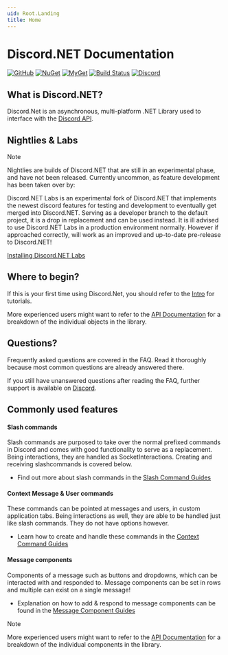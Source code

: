 ```yaml
---
uid: Root.Landing
title: Home
---
```


# Discord.NET Documentation

<div class="big-logo logo-switcher"></div>

[![GitHub](https://img.shields.io/github/last-commit/Discord-Net-Labs/Discord.Net-Labs?style=plastic)](https://github.com/Discord-Net-Labs/Discord.Net-Labs)
[![NuGet](https://img.shields.io/nuget/vpre/Discord.Net.Labs.svg?maxAge=2592000?style=plastic)](https://www.nuget.org/packages/Discord.Net.Labs/)
[![MyGet](https://img.shields.io/myget/discord-net-labs/vpre/Discord.Net.Labs.svg)](https://www.myget.org/feed/Packages/discord-net-labs)
[![Build Status](https://dev.azure.com/Discord-Net-Labs/Discord-Net-Labs/_apis/build/status/discord-net.Discord.Net?branchName=dev)](https://dev.azure.com/Discord-Net-Labs/Discord-Net-Labs/_build/latest?definitionId=1&branchName=release%2F3.x)
[![Discord](https://discord.com/api/guilds/848176216011046962/widget.png)](https://discord.gg/dnet-labs)

## What is Discord.NET?

Discord.Net is an asynchronous, multi-platform .NET Library used to
interface with the [Discord API](https://discord.com/).

## Nightlies & Labs

> [!NOTE]
> Nightlies are builds of Discord.NET that are still in an experimental phase, and have not been released.
> Currently uncommon, as feature development has been taken over by:

Discord.NET Labs is an experimental fork of Discord.NET that implements the newest discord features
for testing and development to eventually get merged into Discord.NET.
Serving as a developer branch to the default project, it is a drop in replacement and can be used instead.
It is ill advised to use Discord.NET Labs in a production environment normally.
However if approached correctly, will work as an improved and up-to-date pre-release to Discord.NET!

[Installing Discord.NET Labs](xref:Guides.GettingStarted.Installation.Labs)


## Where to begin?

If this is your first time using Discord.Net, you should refer to the
[Intro](xref:Guides.Introduction) for tutorials.

More experienced users might want to refer to the
[API Documentation](xref:API.Docs) for a breakdown of the individual
objects in the library.

## Questions?

Frequently asked questions are covered in the 
FAQ. Read it thoroughly because most common questions are already answered there. 

If you still have unanswered questions after reading the FAQ, further support is available on 
[Discord](https://discord.gg/dnet-labs).

## Commonly used features

#### Slash commands

Slash commands are purposed to take over the normal prefixed commands in Discord and comes with good functionality to serve as a replacement. 
Being interactions, they are handled as SocketInteractions. Creating and receiving slashcommands is covered below.

- Find out more about slash commands in the 
[Slash Command Guides](xref:Guides.SlashCommands.Intro)

#### Context Message & User commands

These commands can be pointed at messages and users, in custom application tabs. 
Being interactions as well, they are able to be handled just like slash commands. They do not have options however.

- Learn how to create and handle these commands in the 
[Context Command Guides](xref:Guides.ContextCommands.Creating)

#### Message components

Components of a message such as buttons and dropdowns, which can be interacted with and responded to. 
Message components can be set in rows and multiple can exist on a single message!

- Explanation on how to add & respond to message components can be found in the 
[Message Component Guides](xref:Guides.MessageComponents.Intro)

> [!Note]
> More experienced users might want to refer to the
> [API Documentation](xref:API.Docs) for a breakdown of the individual
> components in the library.

